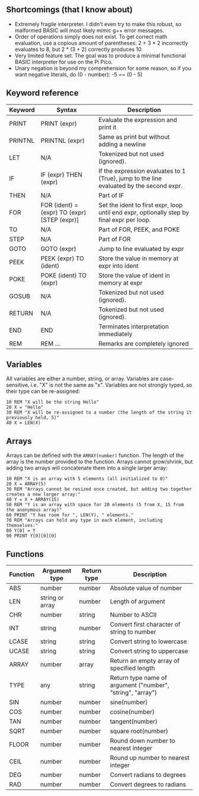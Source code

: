 ## Shortcomings (that I know about)

* Extremely fragile interpreter. I didn't even try to make this robust, so malformed BASIC will most likely mimic g++ error messages.
* Order of operations simply does not exist. To get correct math evaluation, use a copious amount of parentheses:
	2 + 3 * 2 incorrectly evaluates to 8, but 2 * (3 + 2) correctly produces 10.
* Very limited feature set. The goal was to produce a minimal functional BASIC interpreter for use on the Pi Pico.
* Unary negation is beyond my comprehension for some reason, so if you want negative literals, do (0 - number): -5 == (0 - 5)

## Keyword reference

| Keyword | Syntax           | Description |
|---------|------------------|-------------|
| PRINT   | PRINT (expr) | Evaluate the expression and print it |
| PRINTNL | PRINTNL (expr) | Same as print but without adding a newline |
| LET     | N/A    | Tokenized but not used (ignored). |
| IF      | IF (expr) THEN (expr) | If the expression evaluates to 1 (True), jump to the line evaluated by the second expr. |
| THEN    | N/A | Part of IF |
| FOR     | FOR (ident) = (expr) TO (expr) \[STEP (expr)\] | Set the ident to first expr, loop until end expr, optionally step by final expr per loop. |
| TO      | N/A | Part of FOR, PEEK, and POKE |
| STEP    | N/A | Part of FOR |
| GOTO    | GOTO (expr) | Jump to line evaluated by expr |
| PEEK    | PEEK (expr) TO (ident) | Store the value in memory at expr into ident |
| POKE    | POKE (ident) TO (expr) | Store the value of ident in memory at expr |
| GOSUB   | N/A | Tokenized but not used (ignored). |
| RETURN  | N/A | Tokenized but not used (ignored). |
| END     | END | Terminates interpretation immediately |
| REM     | REM ... | Remarks are completely ignored |

## Variables

All variables are either a number, string, or array.
Variables are case-sensitive, i.e. "X" is not the same as "x".
Variables are not strongly typed, so their type can be re-assigned:

```basic
10 REM "X will be the string Hello"
20 X = "Hello"
30 REM "X will be re-assigned to a number (the length of the string it previously held, 5)"
40 X = LEN(X)
```

## Arrays

Arrays can be defined with the `ARRAY(number)` function. The length of the array is the number provided
to the function. Arrays cannot grow/shrink, but adding two arrays will concatenate them into a single
larger array:

```basic
10 REM "X is an array with 5 elements (all initialized to 0)"
20 X = ARRAY(5)
30 REM "Arrays cannot be resized once created, but adding two together creates a new larger array:"
40 Y = X + ARRAY(15)
50 REM "Y is an array with space for 20 elements (5 from X, 15 from the anonymous array)"
60 PRINT "Y has room for ", LEN(Y), " elements."
70 REM "Arrays can hold any type in each element, including themselves:"
80 Y[0] = Y
90 PRINT Y[0][0][0]
```

## Functions

| Function | Argument type   | Return type | Description |
|----------|-----------------|-------------|-------------|
| ABS      | number          | number | Absolute value of number |
| LEN      | string or array | number | Length of argument|
| CHR      | number          | string | Number to ASCII|
| INT      | string          | number | Convert first character of string to number|
| LCASE    | string          | string | Convert string to lowercase|
| UCASE    | string          | string | Convert string to uppercase|
| ARRAY    | number          | array | Return an empty array of specified length|
| TYPE     | any             | string | Return type name of argument ("number", "string", "array")|
| SIN      | number          | number | sine(number)|
| COS      | number          | number | cosine(number)|
| TAN      | number          | number | tangent(number)|
| SQRT     | number          | number | square root(number)|
| FLOOR    | number          | number | Round down number to nearest integer|
| CEIL     | number          | number | Round up number to nearest integer|
| DEG      | number          | number | Convert radians to degrees|
| RAD      | number          | number | Convert degrees to radians|

